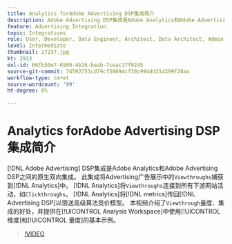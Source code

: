 ```yaml
---
title: Analytics forAdobe Advertising DSP集成简介
description: Adobe Advertising DSP集成是Adobe Analytics和Adobe Advertising DSP之间的原生双向集成。
feature: Advertising Integration
topic: Integrations
role: User, Developer, Data Engineer, Architect, Data Architect, Admin, Leader
level: Intermediate
thumbnail: 27237.jpg
kt: 2913
exl-id: 66fb50e7-6500-4b16-beab-7ceac17f9245
source-git-commit: 74592751cd79cf58694cf30c994dd214399f20aa
workflow-type: tm+mt
source-wordcount: '99'
ht-degree: 0%

---
```


# Analytics forAdobe Advertising DSP集成简介

[!DNL Adobe Advertising] DSP集成是Adobe Analytics和Adobe Advertising DSP之间的原生双向集成。 此集成将Advertising广告展示中的`Viewthroughs`捕获到[!DNL Analytics]中。 [!DNL Analytics]将`Viewthroughs`连接到所有下游网站活动，如`Clickthroughs`。 [!DNL Analytics]将[!DNL metrics]传回[!DNL Advertising DSP]以馈送高级算法竞价模型。 本视频介绍了`Viewthrough`量度、集成的好处，并提供在[!UICONTROL Analysis Workspace]中使用[!UICONTROL 维度]和[!UICONTROL 量度]的基本示例。

>[!VIDEO](https://video.tv.adobe.com/v/27237/?quality=12&learn=on)
